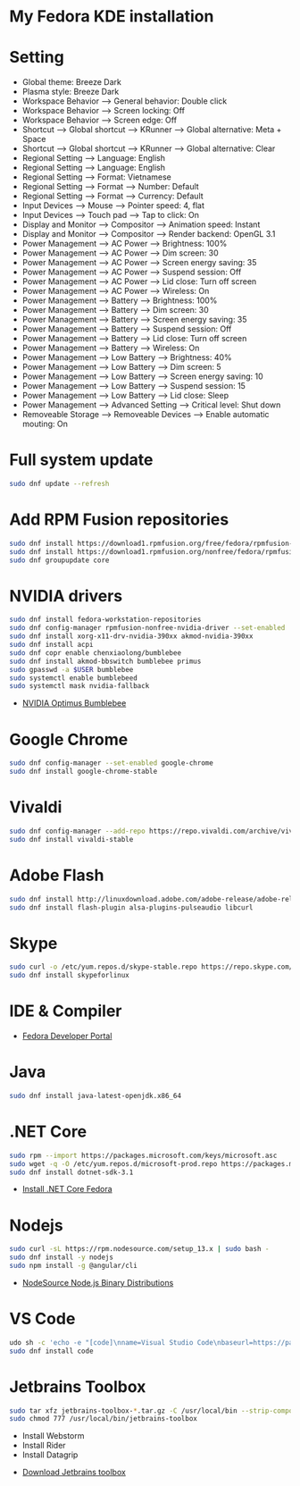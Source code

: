 # My Fedora KDE installation

# Setting
*  Global theme: Breeze Dark
*  Plasma style: Breeze Dark
*  Workspace Behavior --> General behavior: Double click
*  Workspace Behavior --> Screen locking: Off
*  Workspace Behavior --> Screen edge: Off
*  Shortcut --> Global shortcut --> KRunner --> Global alternative: Meta + Space
*  Shortcut --> Global shortcut --> KRunner --> Global alternative: Clear
*  Regional Setting --> Language: English
*  Regional Setting --> Language: English
*  Regional Setting --> Format: Vietnamese
*  Regional Setting --> Format --> Number: Default
*  Regional Setting --> Format --> Currency: Default
*  Input Devices --> Mouse --> Pointer speed: 4, flat
*  Input Devices --> Touch pad --> Tap to click: On
*  Display and Monitor --> Compositor --> Animation speed: Instant
*  Display and Monitor --> Compositor --> Render backend: OpenGL 3.1
*  Power Management --> AC Power --> Brightness: 100%
*  Power Management --> AC Power --> Dim screen: 30
*  Power Management --> AC Power --> Screen energy saving: 35
*  Power Management --> AC Power --> Suspend session: Off
*  Power Management --> AC Power --> Lid close: Turn off screen
*  Power Management --> AC Power --> Wireless: On
*  Power Management --> Battery --> Brightness: 100%
*  Power Management --> Battery --> Dim screen: 30
*  Power Management --> Battery --> Screen energy saving: 35
*  Power Management --> Battery --> Suspend session: Off
*  Power Management --> Battery --> Lid close: Turn off screen
*  Power Management --> Battery --> Wireless: On
*  Power Management --> Low Battery --> Brightness: 40%
*  Power Management --> Low Battery --> Dim screen: 5
*  Power Management --> Low Battery --> Screen energy saving: 10
*  Power Management --> Low Battery --> Suspend session: 15
*  Power Management --> Low Battery --> Lid close: Sleep
*  Power Management --> Advanced Setting --> Critical level: Shut down
*  Removeable Storage --> Removeable Devices --> Enable automatic mouting: On

# Full system update
```bash
sudo dnf update --refresh
```

# Add RPM Fusion repositories
```bash
sudo dnf install https://download1.rpmfusion.org/free/fedora/rpmfusion-free-release-$(rpm -E %fedora).noarch.rpm
sudo dnf install https://download1.rpmfusion.org/nonfree/fedora/rpmfusion-nonfree-release-$(rpm -E %fedora).noarch.rpm
sudo dnf groupupdate core
```

# NVIDIA drivers
```bash
sudo dnf install fedora-workstation-repositories
sudo dnf config-manager rpmfusion-nonfree-nvidia-driver --set-enabled
sudo dnf install xorg-x11-drv-nvidia-390xx akmod-nvidia-390xx
sudo dnf install acpi
sudo dnf copr enable chenxiaolong/bumblebee
sudo dnf install akmod-bbswitch bumblebee primus
sudo gpasswd -a $USER bumblebee
sudo systemctl enable bumblebeed
sudo systemctl mask nvidia-fallback
```

- [NVIDIA Optimus Bumblebee](https://docs.fedoraproject.org/en-US/quick-docs/bumblebee/)

# Google Chrome
```bash
sudo dnf config-manager --set-enabled google-chrome
sudo dnf install google-chrome-stable
```

# Vivaldi
```bash
sudo dnf config-manager --add-repo https://repo.vivaldi.com/archive/vivaldi-fedora.repo
sudo dnf install vivaldi-stable
```

# Adobe Flash
```bash
sudo dnf install http://linuxdownload.adobe.com/adobe-release/adobe-release-x86_64-1.0-1.noarch.rpm
sudo dnf install flash-plugin alsa-plugins-pulseaudio libcurl
```

# Skype
```bash
sudo curl -o /etc/yum.repos.d/skype-stable.repo https://repo.skype.com/rpm/stable/skype-stable.repo
sudo dnf install skypeforlinux
```

# IDE & Compiler
- [Fedora Developer Portal](https://developer.fedoraproject.org/)

# Java
```bash
sudo dnf install java-latest-openjdk.x86_64
```

# .NET Core
```bash
sudo rpm --import https://packages.microsoft.com/keys/microsoft.asc
sudo wget -q -O /etc/yum.repos.d/microsoft-prod.repo https://packages.microsoft.com/config/fedora/30/prod.repo
sudo dnf install dotnet-sdk-3.1
```
- [Install .NET Core Fedora](https://docs.microsoft.com/vi-vn/dotnet/core/install/linux-package-manager-fedora30)

# Nodejs
```bash
sudo curl -sL https://rpm.nodesource.com/setup_13.x | sudo bash -
sudo dnf install -y nodejs
sudo npm install -g @angular/cli
```
- [NodeSource Node.js Binary Distributions](https://github.com/nodesource/distributions/blob/master/README.md#rpm)

# VS Code
```bash
udo sh -c 'echo -e "[code]\nname=Visual Studio Code\nbaseurl=https://packages.microsoft.com/yumrepos/vscode\nenabled=1\ngpgcheck=1\ngpgkey=https://packages.microsoft.com/keys/microsoft.asc" > /etc/yum.repos.d/vscode.repo'
sudo dnf install code
```

# Jetbrains Toolbox
```bash
sudo tar xfz jetbrains-toolbox-*.tar.gz -C /usr/local/bin --strip-components 1
sudo chmod 777 /usr/local/bin/jetbrains-toolbox
```
*  Install Webstorm
*  Install Rider
*  Install Datagrip
- [Download Jetbrains toolbox](https://www.jetbrains.com/toolbox-app/)